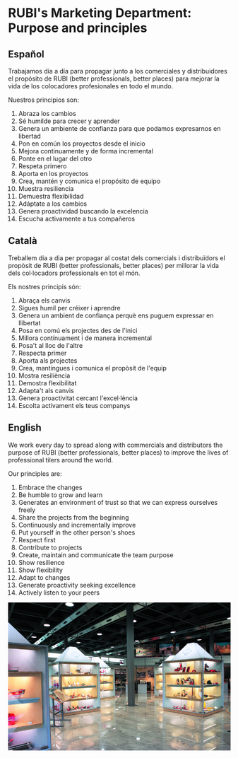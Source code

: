 # RUBI's Marketing Department: Purpose and principles

## Español 

Trabajamos día a día para propagar junto a los comerciales y distribuidores el propósito de RUBI (better professionals, better places) para mejorar la vida de los colocadores profesionales en todo el mundo.

Nuestros principios son:
1. Abraza los cambios
1. Sé humilde para crecer y aprender
1. Genera un ambiente de confianza para que podamos expresarnos en libertad
1. Pon en común los proyectos desde el inicio
1. Mejora continuamente y de forma incremental
1. Ponte en el lugar del otro
1. Respeta primero
1. Aporta en los proyectos
1. Crea, mantén y comunica el propósito de equipo
1. Muestra resiliencia
1. Demuestra flexibilidad
1. Adáptate a los cambios
1. Genera proactividad buscando la excelencia
1. Escucha activamente a tus compañeros


## Català 

Treballem dia a dia per propagar al costat dels comercials i distribuïdors el propòsit de RUBI (better professionals, better places) per millorar la vida dels col·locadors professionals en tot el món.

Els nostres principis són:
1. Abraça els canvis
1. Sigues humil per créixer i aprendre
1. Genera un ambient de confiança perquè ens puguem expressar en llibertat
1. Posa en comú els projectes des de l'inici
1. Millora contínuament i de manera incremental
1. Posa't al lloc de l'altre
1. Respecta primer
1. Aporta als projectes
1. Crea, mantingues i comunica el propòsit de l'equip
1. Mostra resiliència
1. Demostra flexibilitat
1. Adapta't als canvis
1. Genera proactivitat cercant l'excel·lència
1. Escolta activament els teus companys


## English 

We work every day to spread along with commercials and distributors the purpose of RUBI (better professionals, better places) to improve the lives of professional tilers around the world.

Our principles are:
1. Embrace the changes
1. Be humble to grow and learn
1. Generates an environment of trust so that we can express ourselves freely
1. Share the projects from the beginning
1. Continuously and incrementally improve
1. Put yourself in the other person's shoes
1. Respect first
1. Contribute to projects
1. Create, maintain and communicate the team purpose
1. Show resilience
1. Show flexibility
1. Adapt to changes
1. Generate proactivity seeking excellence
1. Actively listen to your peers

![Museum](https://github.com/RUBI-Group/mktg/blob/gh-pages/rubi_museum.png?raw=true)

